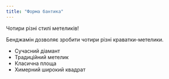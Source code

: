 ```yaml
---
title: "Форма бантика"
---
```


Чотири різні стилі метеликів!

Бенджамін дозволяє зробити чотири різні краватки-метелики.

- Сучасний діамант
- Традиційний метелик
- Класична площа
- Химерний широкий квадрат




